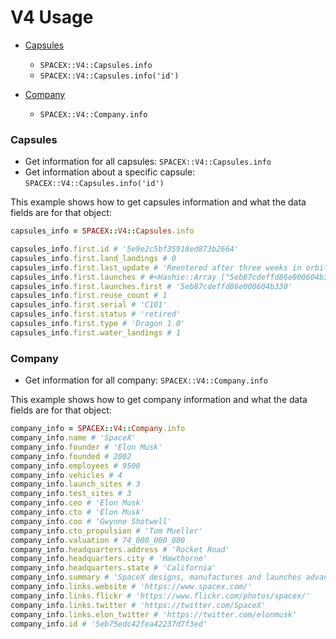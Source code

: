 # V4 Usage
- [Capsules](#capsules)
  - `SPACEX::V4::Capsules.info`
  - `SPACEX::V4::Capsules.info('id')`

- [Company](#company)
  - `SPACEX::V4::Company.info`

### Capsules

- Get information for all capsules: `SPACEX::V4::Capsules.info`
- Get information about a specific capsule: `SPACEX::V4::Capsules.info('id')`

This example shows how to get capsules information and what the data fields are for that object:

```ruby
capsules_info = SPACEX::V4::Capsules.info

capsules_info.first.id # '5e9e2c5bf35918ed873b2664'
capsules_info.first.land_landings # 0
capsules_info.first.last_update # 'Reentered after three weeks in orbit'
capsules_info.first.launches # #<Hashie::Array ["5eb87cdeffd86e000604b330"]>
capsules_info.first.launches.first # '5eb87cdeffd86e000604b330'
capsules_info.first.reuse_count # 1
capsules_info.first.serial # 'C101'
capsules_info.first.status # 'retired'
capsules_info.first.type # 'Dragon 1.0'
capsules_info.first.water_landings # 1
```

### Company

- Get information for all company: `SPACEX::V4::Company.info`

This example shows how to get company information and what the data fields are for that object:

```ruby
company_info = SPACEX::V4::Company.info
company_info.name # 'SpaceX'
company_info.founder # 'Elon Musk'
company_info.founded # 2002
company_info.employees # 9500
company_info.vehicles # 4
company_info.launch_sites # 3
company_info.test_sites # 3
company_info.ceo # 'Elon Musk'
company_info.cto # 'Elon Musk'
company_info.coo # 'Gwynne Shotwell'
company_info.cto_propulsion # 'Tom Mueller'
company_info.valuation # 74_000_000_000
company_info.headquarters.address # 'Rocket Road'
company_info.headquarters.city # 'Hawthorne'
company_info.headquarters.state # 'California'
company_info.summary # 'SpaceX designs, manufactures and launches advanced rockets and spacecraft. The company was founded in 2002 to revolutionize space technology, with the ultimate goal of enabling people to live on other planets.'
company_info.links.website # 'https://www.spacex.com/'
company_info.links.flickr # 'https://www.flickr.com/photos/spacex/'
company_info.links.twitter # 'https://twitter.com/SpaceX'
company_info.links.elon_twitter # 'https://twitter.com/elonmusk'
company_info.id # '5eb75edc42fea42237d7f3ed'
```

